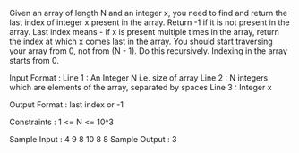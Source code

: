 Given an array of length N and an integer x, you need to find and return the last index of integer x present in the array. Return -1 if it is not present in the array.
Last index means - if x is present multiple times in the array, return the index at which x comes last in the array.
You should start traversing your array from 0, not from (N - 1).
Do this recursively. Indexing in the array starts from 0.

Input Format :
Line 1 : An Integer N i.e. size of array
Line 2 : N integers which are elements of the array, separated by spaces
Line 3 : Integer x

Output Format :
last index or -1

Constraints :
1 <= N <= 10^3

Sample Input :
4
9 8 10 8
8
Sample Output :
3
